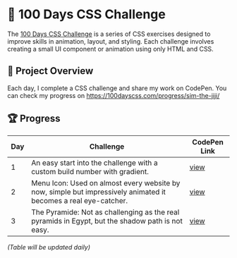 # 🎨 100 Days CSS Challenge

The [100 Days CSS Challenge](https://100dayscss.com/about/) is a series of CSS exercises designed to improve skills in animation, layout, and styling. Each challenge involves creating a small UI component or animation using only HTML and CSS.


## 🚀 Project Overview
Each day, I complete a CSS challenge and share my work on CodePen. You can check my progress on https://100dayscss.com/progress/sim-the-jiji/


## 🏆 Progress

| Day  | Challenge | CodePen Link |
|------|----------|-------------|
| 1    | An easy start into the challenge with a custom build number with gradient. | [view](https://codepen.io/sim-the-jiji/pen/yyLjOoq) |
| 2    | Menu Icon: Used on almost every website by now, simple but impressively animated it becomes a real eye-catcher. | [view](https://codepen.io/sim-the-jiji/pen/pvoVOGP) |
| 3    | The Pyramide: Not as challenging as the real pyramids in Egypt, but the shadow path is not easy. | [view](https://codepen.io/sim-the-jiji/pen/raNKEZN) |

_(Table will be updated daily)_
